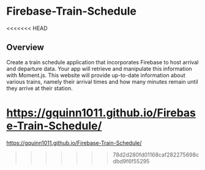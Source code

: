 # Firebase-Train-Schedule
<<<<<<< HEAD

## Overview

Create a train schedule application that incorporates Firebase to host arrival and departure data. Your app will retrieve and manipulate this information with Moment.js. This website will provide up-to-date information about various trains, namely their arrival times and how many minutes remain until they arrive at their station.

https://gquinn1011.github.io/Firebase-Train-Schedule/
=======
https://gquinn1011.github.io/Firebase-Train-Schedule/
>>>>>>> 78d2d280fd01168caf282275698cdbd9f6f55295
